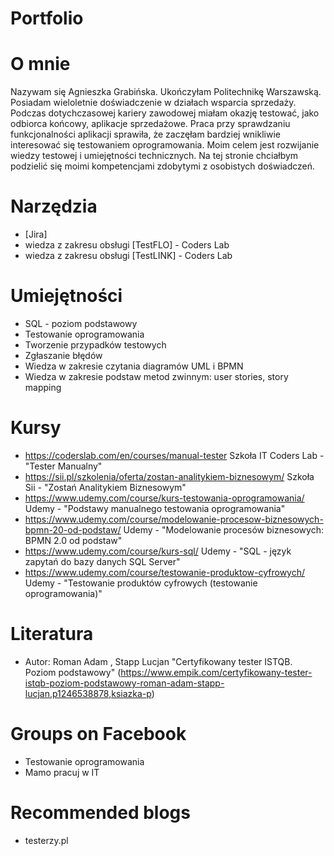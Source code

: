 # Portfolio
# O mnie
Nazywam się Agnieszka Grabińska. Ukończyłam Politechnikę Warszawską. Posiadam wieloletnie doświadczenie w działach wsparcia sprzedaży. 
Podczas dotychczasowej kariery zawodowej miałam okazję testować, jako odbiorca końcowy, aplikacje sprzedażowe. 
Praca przy sprawdzaniu funkcjonalności aplikacji sprawiła, że zaczęłam bardziej wnikliwie interesować się testowaniem oprogramowania. 
Moim celem jest rozwijanie wiedzy testowej i umiejętności technicznych. Na tej stronie chciałbym podzielić się moimi kompetencjami zdobytymi z osobistych doświadczeń.
# Narzędzia
  - [Jira]
  - wiedza z zakresu obsługi [TestFLO] - Coders Lab
  - wiedza z zakresu obsługi [TestLINK] - Coders Lab
# Umiejętności
- SQL - poziom podstawowy
- Testowanie oprogramowania
- Tworzenie przypadków testowych
- Zgłaszanie błędów
- Wiedza w zakresie czytania diagramów UML i BPMN
- Wiedza w zakresie podstaw metod zwinnym: user stories, story mapping
# Kursy
  - https://coderslab.com/en/courses/manual-tester Szkoła IT Coders Lab - "Tester Manualny"
  - https://sii.pl/szkolenia/oferta/zostan-analitykiem-biznesowym/ Szkoła Sii - "Zostań Analitykiem Biznesowym"
  - https://www.udemy.com/course/kurs-testowania-oprogramowania/ Udemy - "Podstawy manualnego testowania oprogramowania"
  - https://www.udemy.com/course/modelowanie-procesow-biznesowych-bpmn-20-od-podstaw/ Udemy - "Modelowanie procesów biznesowych: BPMN 2.0 od podstaw"
  - https://www.udemy.com/course/kurs-sql/ Udemy - "SQL - język zapytań do bazy danych SQL Server"
  - https://www.udemy.com/course/testowanie-produktow-cyfrowych/ Udemy - "Testowanie produktów cyfrowych (testowanie oprogramowania)"
# Literatura
  - Autor: Roman Adam , Stapp Lucjan "Certyfikowany tester ISTQB. Poziom podstawowy"
 (https://www.empik.com/certyfikowany-tester-istqb-poziom-podstawowy-roman-adam-stapp-lucjan,p1246538878,ksiazka-p)
# Groups on Facebook
  - Testowanie oprogramowania
  - Mamo pracuj w IT
# Recommended blogs
  - testerzy.pl
